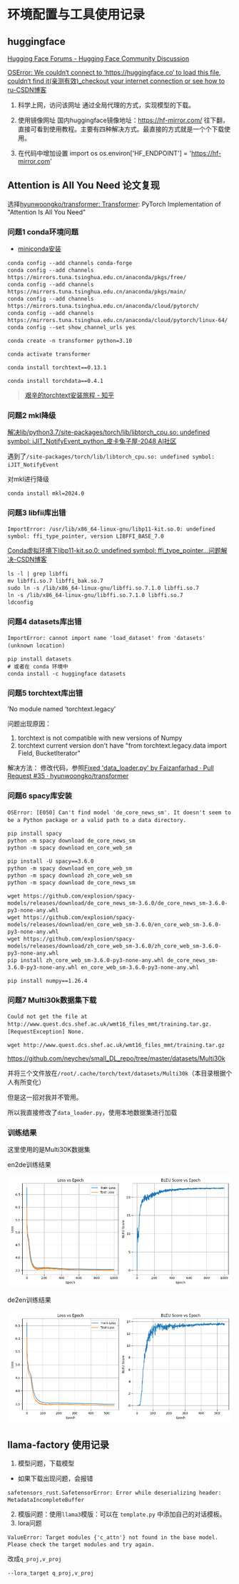 # 环境配置与工具使用记录


## huggingface

[Hugging Face Forums - Hugging Face Community Discussion](https://discuss.huggingface.co/)


[OSError: We couldn‘t connect to ‘https://huggingface.co‘ to load this file, couldn‘t find it(亲测有效)\_checkout your internet connection or see how to ru-CSDN博客](https://blog.csdn.net/l8947943/article/details/143099409)



1. 科学上网，访问该网址
通过全局代理的方式，实现模型的下载。

1. 使用镜像网址
国内huggingface镜像地址：https://hf-mirror.com/
往下翻，直接可看到使用教程。主要有四种解决方式。最直接的方式就是一个个下载使用。

1. 在代码中增加设置
import os
os.environ['HF_ENDPOINT'] = 'https://hf-mirror.com'



## Attention is All You Need 论文复现

选择[hyunwoongko/transformer: Transformer](https://github.com/hyunwoongko/transformer): PyTorch Implementation of "Attention Is All You Need"

### 问题1 conda环境问题

- [miniconda安装](https://mirrors.tuna.tsinghua.edu.cn/anaconda/miniconda)

```shell title="conda换源"
conda config --add channels conda-forge
conda config --add channels https://mirrors.tuna.tsinghua.edu.cn/anaconda/pkgs/free/
conda config --add channels https://mirrors.tuna.tsinghua.edu.cn/anaconda/pkgs/main/
conda config --add channels https://mirrors.tuna.tsinghua.edu.cn/anaconda/cloud/pytorch/
conda config --add channels https://mirrors.tuna.tsinghua.edu.cn/anaconda/cloud/pytorch/linux-64/
conda config --set show_channel_urls yes
```

```shell title="创建环境"
conda create -n transformer python=3.10
```

```shell title="激活环境"
conda activate transformer
```

```shell title="安装torchtext"
conda install torchtext==0.13.1
```

```shell title="安装torchdata"
conda install torchdata==0.4.1
```

> [艰辛的torchtext安装旅程 - 知乎](https://zhuanlan.zhihu.com/p/598841083)


### 问题2 mkl降级
[解决lib/python3.7/site-packages/torch/lib/libtorch_cpu.so: undefined symbol: iJIT_NotifyEvent_python_皮卡兔子屋-2048 AI社区](https://2048.csdn.net/682d3789606a8318e85865cc.html?dp_token=eyJ0eXAiOiJKV1QiLCJhbGciOiJIUzI1NiJ9.eyJpZCI6NTk4OTc1LCJleHAiOjE3NTIyNDk0OTYsImlhdCI6MTc1MTY0NDY5NiwidXNlcm5hbWUiOiJQaGxpRmFuIn0.1FEb7DOwlbsLHbG-UjecQRWeRotMNeiLvlZ3V2dUdW4)

遇到了`/site-packages/torch/lib/libtorch_cpu.so: undefined symbol: iJIT_NotifyEvent`

对mkl进行降级

```shell title="mkl"
conda install mkl=2024.0
```

### 问题3 libfii库出错
```
ImportError: /usr/lib/x86_64-linux-gnu/libp11-kit.so.0: undefined symbol: ffi_type_pointer, version LIBFFI_BASE_7.0
```
[Conda虚拟环境下libp11-kit.so.0: undefined symbol: ffi_type_pointer...问题解决-CSDN博客](https://blog.csdn.net/qq_38606680/article/details/129118491)

```shell title="libffi"
ls -l | grep libffi
mv libffi.so.7 libffi_bak.so.7
sudo ln -s /lib/x86_64-linux-gnu/libffi.so.7.1.0 libffi.so.7
ln -s /lib/x86_64-linux-gnu/libffi.so.7.1.0 libffi.so.7
ldconfig
```

### 问题4 datasets库出错
`ImportError: cannot import name 'load_dataset' from 'datasets' (unknown location)`

```shell title="datasets"
pip install datasets
# 或者在 conda 环境中
conda install -c huggingface datasets
```

### 问题5 torchtext库出错
’No module named ‘torchtext.legacy’

问题出现原因：
1. torchtext is not compatible with new versions of Numpy
2. torchtext current version don't have "from torchtext.legacy.data import Field, BucketIterator"

解决方法：
修改代码，参照[Fixed 'data_loader.py' by Faizanfarhad · Pull Request #35 · hyunwoongko/transformer](https://github.com/hyunwoongko/transformer/pull/35)

### 问题6 spacy库安装


`OSError: [E050] Can't find model 'de_core_news_sm'. It doesn't seem to be a Python package or a valid path to a data directory.`

```shell title="spacy"
pip install spacy
python -m spacy download de_core_news_sm
python -m spacy download en_core_web_sm
```



```shell title="spacy"
pip install -U spacy==3.6.0
python -m spacy download en_core_web_sm
python -m spacy download zh_core_web_sm
python -m spacy download de_core_news_sm
```

```shell title="如果网络有问题，可以直接下载后本地安装"
wget https://github.com/explosion/spacy-models/releases/download/de_core_news_sm-3.6.0/de_core_news_sm-3.6.0-py3-none-any.whl
wget https://github.com/explosion/spacy-models/releases/download/en_core_web_sm-3.6.0/en_core_web_sm-3.6.0-py3-none-any.whl
wget https://github.com/explosion/spacy-models/releases/download/zh_core_web_sm-3.6.0/zh_core_web_sm-3.6.0-py3-none-any.whl
pip install zh_core_web_sm-3.6.0-py3-none-any.whl de_core_news_sm-3.6.0-py3-none-any.whl en_core_web_sm-3.6.0-py3-none-any.whl
```

```shell title="numpy降版本"
pip install numpy==1.26.4
```


### 问题7 Multi30k数据集下载
`Could not get the file at http://www.quest.dcs.shef.ac.uk/wmt16_files_mmt/training.tar.gz. [RequestException] None.`

```shell title="wmt16_files_mmt"
wget http://www.quest.dcs.shef.ac.uk/wmt16_files_mmt/training.tar.gz
```

https://github.com/neychev/small_DL_repo/tree/master/datasets/Multi30k

并将三个文件放在`/root/.cache/torch/text/datasets/Multi30k`（本目录根据个人有所变化）

但是这一招对我并不管用。

所以我直接修改了`data_loader.py`，使用本地数据集进行加载

### 训练结果

这里使用的是Multi30K数据集

en2de训练结果

![image-20250706135450331](assets/00-Settings.assets/image-20250706135450331.png)

de2en训练结果

![image-20250706135404376](assets/00-Settings.assets/image-20250706135404376.png)



## llama-factory 使用记录


1. 模型问题，下载模型
- 如果下载出现问题，会报错
```
safetensors_rust.SafetensorError: Error while deserializing header: MetadataIncompleteBuffer
```

2. 模版问题：使用`llama3`模版：可以在   `template.py` 中添加自己的对话模板。
3. lora问题

```
ValueError: Target modules {'c_attn'} not found in the base model. Please check the target modules and try again.
```
改成`q_proj,v_proj`
```
--lora_target q_proj,v_proj
```
